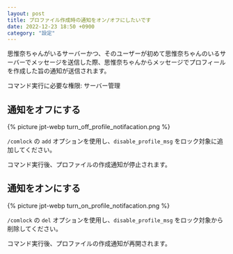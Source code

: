 ```yaml
---
layout: post
title: プロファイル作成時の通知をオン/オフにしたいです
date: 2022-12-23 18:50 +0900
category: "設定"
---
```


思惟奈ちゃんがいるサーバーかつ、そのユーザーが初めて思惟奈ちゃんのいるサーバーでメッセージを送信した際、思惟奈ちゃんからメッセージでプロフィールを作成した旨の通知が送信されます。

コマンド実行に必要な権限: サーバー管理

## 通知をオフにする

{% picture jpt-webp turn_off_profile_notifacation.png %}

`/comlock` の `add` オプションを使用し、`disable_profile_msg` をロック対象に追加してください。

コマンド実行後、プロファイルの作成通知が停止されます。

## 通知をオンにする

{% picture jpt-webp turn_on_profile_notifacation.png %}

`/comlock` の `del` オプションを使用し、`disable_profile_msg` をロック対象から削除してください。

コマンド実行後、プロファイルの作成通知が再開されます。
